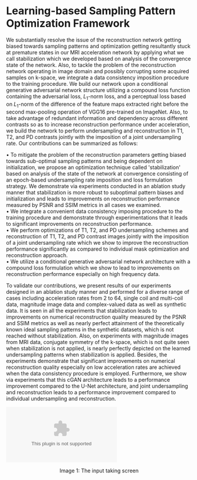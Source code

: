 # Learning-based Sampling Pattern Optimization Framework
We substantially resolve the issue of the reconstruction network getting biased towards sampling patterns and optimization getting resultantly stuck at premature states in our MRI acceleration network by applying what we call stabilization which we developed based on analysis of the convergence state of the network. Also, to tackle the problem of the reconstruction network operating in image domain and possibly corrupting some acquired samples on k-space, we integrate a data consistency imposition procedure to the training procedure. We build our network upon a conditional generative adversarial network structure utilizing a compound loss function containing the adversarial loss, $L_{1}$-norm loss, and a perceptual loss based on $L_{1}$-norm of the difference of the feature maps extracted right before the second max-pooling operation of VGG16 pre-trained on ImageNet. Also, to take advantage of redundant information and dependency across different contrasts so as to increase reconstruction performance under acceleration, we build the network to perform undersampling and reconstruction in T1, T2, and PD contrasts jointly with the imposition of a joint undersampling rate. Our contributions can be summarized as follows:

• To mitigate the problem of the reconstruction parameters getting biased towards sub-optimal sampling patterns and being dependent on initialization, we propose an optimization technique called 'stabilization' based on analysis of the state of the network at convergence consisting of an epoch-based undersampling rate imposition and loss formulation strategy. We demonstrate via experiments conducted in an ablation study manner that stabilization is more robust to suboptimal pattern biases and initialization and leads to improvements on reconstruction performance measured by PSNR and SSIM metrics in all cases we examined.<br />
•	We integrate a convenient data consistency imposing procedure to the training procedure and demonstrate through experimentations that it leads to significant improvements on reconstruction performance.<br />
•	We perform optimizations of T1, T2, and PD undersampling schemes and reconstruction of T1, T2, and PD contrast images jointly with the imposition of a joint undersampling rate which we show to improve the reconstruction performance significantly as compared to individual mask optimization and reconstruction approach.<br />
•	We utilize a conditional generative adversarial network architecture with a compound loss formulation which we show to lead to improvements on reconstruction performance especially on high frequency data.<br />

To validate our contributions, we present results of our experiments designed in an ablation study manner and performed for a diverse range of cases including acceleration rates from 2 to 64, single coil and multi-coil data, magnitude image data and complex-valued data as well as synthetic data. It is seen in all the experiments that stabilization leads to improvements on numerical reconstruction quality measured by the PSNR and SSIM metrics as well as nearly perfect attainment of the theoretically known ideal sampling patterns in the synthetic datasets, which is not reached without stabilization. Also, on experiments with magnitude images from MRI data, conjugate symmetry of the k-space, which is not quite seen when stabilization is not applied, is nearly perfectly depicted on the learned undersampling patterns when stabilization is applied. Besides, the experiments demonstrate that significant improvements on numerical reconstruction quality especially on low acceleration rates are achieved when the data consistency procedure is employed. Furthermore, we show via experiments that this cGAN architecture leads to a performance improvement compared to the U-Net architecture, and joint undersampling and reconstruction leads to a performance improvement compared to individual undersampling and reconstruction.

![Image 1: The input taking screen](https://github.com/RidvanYesiloglu/AblationTrainer/blob/main/reached_masks.eps?raw=true)
<p align="center">
    Image 1: The input taking screen
</p>
